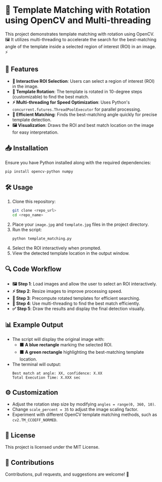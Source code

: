 # 🎯 Template Matching with Rotation using OpenCV and Multi-threading

This project demonstrates template matching with rotation using OpenCV. 🖼️ It utilizes multi-threading to accelerate the search for the best-matching angle of the template inside a selected region of interest (ROI) in an image. ⚡

## 🚀 Features

- **🎯 Interactive ROI Selection**: Users can select a region of interest (ROI) in the image.
- **🔄 Template Rotation**: The template is rotated in 10-degree steps (customizable) to find the best match.
- **⚡ Multi-threading for Speed Optimization**: Uses Python's `concurrent.futures.ThreadPoolExecutor` for parallel processing.
- **🎯 Efficient Matching**: Finds the best-matching angle quickly for precise template detection.
- **🖼️ Visualization**: Draws the ROI and best match location on the image for easy interpretation.

## 📥 Installation

Ensure you have Python installed along with the required dependencies:

```sh
pip install opencv-python numpy
```

## 🛠️ Usage

1. Clone this repository:
   ```sh
   git clone <repo_url>
   cd <repo_name>
   ```
2. Place your `image.jpg` and `template.jpg` files in the project directory.
3. Run the script:
   ```sh
   python template_matching.py
   ```
4. Select the ROI interactively when prompted.
5. View the detected template location in the output window.

## 🔍 Code Workflow

- **🖼️ Step 1**: Load images and allow the user to select an ROI interactively.
- **⚡ Step 2**: Resize images to improve processing speed.
- **🔄 Step 3**: Precompute rotated templates for efficient searching.
- **🤖 Step 4**: Use multi-threading to find the best match efficiently.
- **✅ Step 5**: Draw the results and display the final detection visually.

## 📊 Example Output

- The script will display the original image with:
  - **🟦 A blue rectangle** marking the selected ROI.
  - **🟩 A green rectangle** highlighting the best-matching template location.
- The terminal will output:
  ```
  Best match at angle: XX, confidence: X.XX
  Total Execution Time: X.XXX sec
  ```

## ⚙️ Customization

- Adjust the rotation step size by modifying `angles = range(0, 360, 10)`.
- Change `scale_percent = 35` to adjust the image scaling factor.
- Experiment with different OpenCV template matching methods, such as `cv2.TM_CCOEFF_NORMED`.

## 📜 License

This project is licensed under the MIT License.

## 🤝 Contributions

Contributions, pull requests, and suggestions are welcome! 🚀


